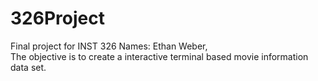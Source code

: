# 326Project
Final project for INST 326
Names: Ethan Weber,  
The objective is to create a interactive terminal based movie information data set. 